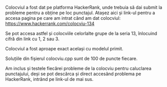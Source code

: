 Colocviul a fost dat pe platforma HackerRank, unde trebuia să dai submit la probleme pentru a obține pe loc punctajul. Atașez aici și link-ul pentru a accesa pagina pe care am intrat când am dat colocviul: https://www.hackerrank.com/colocviu-134

Se pot accesa astfel și colocviile celorlalte grupe de la seria 13, înlocuind cifră din link cu 1, 2 sau 3.

Colocviul a fost aproape exact același cu modelul primit.

Soluțiile din fișierul colocviu.cpp sunt de 100 de puncte fiecare.

Am inclus și testele fiecărei probleme de la colocviu pentru caluclarea punctajului, deși se pot descărca și direct accesând problema pe HackerRank, intrând pe link-ul de mai sus.
